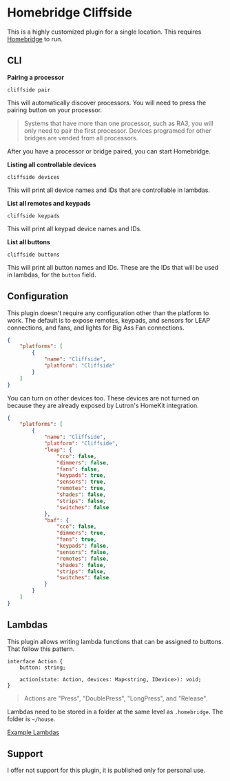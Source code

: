 # Homebridge Cliffside
This is a highly customized plugin for a single location. This requires [Homebridge](https://homebridge.io/) to run.

## CLI
**Pairing a processor**

```
cliffside pair
```

This will automatically discover processors. You will need to press the pairing button on your processor.

> Systems that have more than one processor, such as RA3, you will only need to pair the first processor. Devices programed for other bridges are vended from all processors.

After you have a processor or bridge paired, you can start Homebridge.

**Listing all controllable devices**

```
cliffside devices
```

This will print all device names and IDs that are controllable in lambdas.

**List all remotes and keypads**

```
cliffside keypads
```

This will print all keypad device names and IDs.

**List all buttons**

```
cliffside buttons
```

This will print all button names and IDs. These are the IDs that will be used in lambdas, for the `button` field.

## Configuration
This plugin doesn't require any configuration other than the platform to work. The default is to expose remotes, keypads, and sensors for LEAP connections, and fans, and lights for Big Ass Fan connections.

```json
{
    "platforms": [
        {
            "name": "Cliffside",
            "platform": "Cliffside"
        }
    ]
}
```

You can turn on other devices too. These devices are not turned on because they are already exposed by Lutron's HomeKit integration.

```json
{
    "platforms": [
        {
            "name": "Cliffside",
            "platform": "Cliffside",
            "leap": {
                "cco": false,
                "dimmers": false,
                "fans": false,
                "keypads": true,
                "sensors": true,
                "remotes": true,
                "shades": false,
                "strips": false,
                "switches": false
            },
            "baf": {
                "cco": false,
                "dimmers": true,
                "fans": true,
                "keypads": false,
                "sensors": false,
                "remotes": false,
                "shades": false,
                "strips": false,
                "switches": false
            }
        }
    ]
}
```

## Lambdas
This plugin allows writing lambda functions that can be assigned to buttons. That follow this pattern.

```
interface Action {
    button: string;

    action(state: Action, devices: Map<string, IDevice>): void;
}
```

> Actions are "Press", "DoublePress", "LongPress", and "Release".

Lambdas need to be stored in a folder at the same level as `.homebridge`. The folder is `~/house`.

[Example Lambdas](https://github.com/mkellsy/cliffside-lambdas/tree/main/src)

## Support
I offer not support for this plugin, it is published only for personal use.
